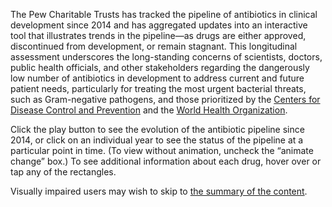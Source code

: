 The Pew Charitable Trusts has tracked the pipeline of antibiotics in clinical development since 2014 and has aggregated updates into an interactive tool that illustrates trends in the pipeline—as drugs are either approved, discontinued from development, or remain stagnant. This longitudinal assessment underscores the long-standing concerns of scientists, doctors, public health officials, and other stakeholders regarding the dangerously low number of antibiotics in development to address current and future patient needs, particularly for treating the most urgent bacterial threats, such as Gram-negative pathogens, and those prioritized by the [Centers for Disease Control and Prevention](https://www.cdc.gov/drugresistance/biggest_threats.html) and the [World Health Organization](https://www.who.int/news-room/detail/27-02-2017-who-publishes-list-of-bacteria-for-which-new-antibiotics-are-urgently-needed).

Click the play button to see the evolution of the antibiotic pipeline since 2014, or click on an individual year to see the status of the pipeline at a particular point in time. (To view without animation, uncheck the “animate change” box.) To see additional information about each drug, hover over or tap any of the rectangles.

<p class="visually-hidden">Visually impaired users may wish to skip to <a href="#summary">the summary of the content</a>.</p>